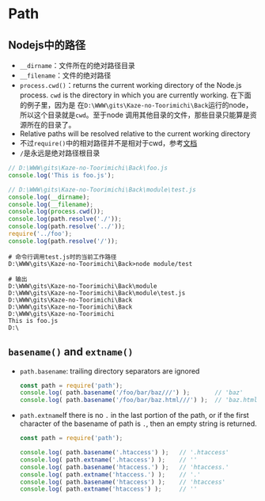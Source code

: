 # Path

## Nodejs中的路径
* `__dirname`：文件所在的绝对路径目录
* `__filename`：文件的绝对路径
* `process.cwd()`：returns the current working directory of the Node.js process.
`cwd` is the directory in which you are currently working. 在下面的例子里，因为是
在`D:\WWW\gits\Kaze-no-Toorimichi\Back`运行的node，所以这个目录就是`cwd`。至于node
调用其他目录的文件，那些目录只能算是资源所在的目录了。
* Relative paths will be resolved relative to the current working directory
* 不过`require()`中的相对路径并不是相对于cwd，参考[文档](https://nodejs.org/api/modules.html#modules_file_modules)
* `/`是永远是绝对路径根目录

```js
// D:\WWW\gits\Kaze-no-Toorimichi\Back\foo.js
console.log('This is foo.js');
```

```js
// D:\WWW\gits\Kaze-no-Toorimichi\Back\module\test.js
console.log(__dirname);
console.log(__filename);
console.log(process.cwd());
console.log(path.resolve('./'));
console.log(path.resolve('../'));
require('../foo');
console.log(path.resolve('/'));
```

```shell
# 命令行调用test.js时的当前工作路径
D:\WWW\gits\Kaze-no-Toorimichi\Back>node module/test
```

```shell
# 输出
D:\WWW\gits\Kaze-no-Toorimichi\Back\module
D:\WWW\gits\Kaze-no-Toorimichi\Back\module\test.js
D:\WWW\gits\Kaze-no-Toorimichi\Back
D:\WWW\gits\Kaze-no-Toorimichi\Back
D:\WWW\gits\Kaze-no-Toorimichi
This is foo.js
D:\
```



## `basename()` and `extname()`
* `path.basename`: trailing directory separators are ignored
    ```js
    const path = require('path');
    console.log( path.basename('/foo/bar/baz///') );       // 'baz'
    console.log( path.basename('/foo/bar/baz.html///') );  // 'baz.html'
    ```
* `path.extname`If there is no `.` in the last portion of the path, or if the first character of
 the basename of path is `.`, then an empty string is returned.
    ```js
    const path = require('path');

    console.log( path.basename('.htaccess') );   // '.htaccess'
    console.log( path.extname('.htaccess') );    // ''
    console.log( path.basename('htaccess.') );   // 'htaccess.'
    console.log( path.extname('htaccess.') );    // '.'
    console.log( path.basename('htaccess') );    // 'htaccess'
    console.log( path.extname('htaccess') );     // ''
    ```
